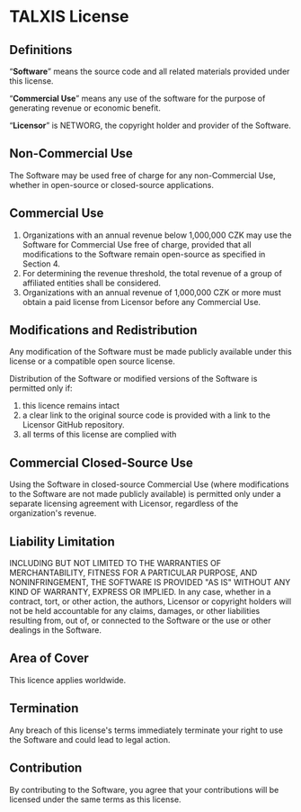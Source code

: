 # TALXIS License

## Definitions

“**Software**” means the source code and all related materials provided under this license.

“**Commercial Use**” means any use of the software for the purpose of generating revenue or economic benefit.

“**Licensor**” is NETWORG, the copyright holder and provider of the Software.

## Non-Commercial Use

The Software may be used free of charge for any non-Commercial Use, whether in open-source or closed-source applications.

## Commercial Use

1. Organizations with an annual revenue below 1,000,000 CZK may use the Software for Commercial Use free of charge, provided that all modifications to the Software remain open-source as specified in Section 4.
2. For determining the revenue threshold, the total revenue of a group of affiliated entities shall be considered.
3. Organizations with an annual revenue of 1,000,000 CZK or more must obtain a paid license from Licensor before any Commercial Use.

## Modifications and Redistribution

Any modification of the Software must be made publicly available under this license or a compatible open source license.

Distribution of the Software or modified versions of the Software is permitted only if:

1. this licence remains intact
2. a clear link to the original source code is provided with a link to the Licensor GitHub repository.
3. all terms of this license are complied with

## Commercial Closed-Source Use

Using the Software in closed-source Commercial Use (where modifications to the Software are not made publicly available) is permitted only under a separate licensing agreement with Licensor, regardless of the organization's revenue.

## Liability Limitation

INCLUDING BUT NOT LIMITED TO THE WARRANTIES OF MERCHANTABILITY, FITNESS FOR A PARTICULAR PURPOSE, AND NONINFRINGEMENT, THE SOFTWARE IS PROVIDED "AS IS" WITHOUT ANY KIND OF WARRANTY, EXPRESS OR IMPLIED.  In any case, whether in a contract, tort, or other action, the authors, Licensor or copyright holders will not be held accountable for any claims, damages, or other liabilities resulting from, out of, or connected to the Software or the use or other dealings in the Software.

## Area of Cover

This licence applies worldwide.

## Termination

Any breach of this license's terms immediately terminate your right to use the Software and could lead to legal action.

## Contribution

By contributing to the Software, you agree that your contributions will be licensed under the same terms as this license.